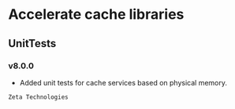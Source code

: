 # Accelerate cache libraries
## UnitTests
### v8.0.0

- Added unit tests for cache services based on physical memory.

```
Zeta Technologies
```